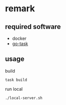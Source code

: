# remark

## required software

* docker
* [go-task](https://taskfile.org/#/installation?id=install-script)

## usage

build
```
task build
```

run local
```
./local-server.sh
```
